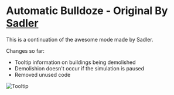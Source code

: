 ﻿# Automatic Bulldoze - Original By [Sadler](http://steamcommunity.com/sharedfiles/filedetails/?id=406132323&searchtext=bulldoze)

This is a continuation of the awesome mode made by Sadler.

Changes so far:
* Tooltip information on buildings being demolished
* Demolishion doesn't occur if the simulation is paused
* Removed unused code


![Tooltip](https://i.imgur.com/VbXm4tf.png)
